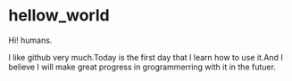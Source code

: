 # hellow_world
Hi! humans.

I like github very much.Today is the first day that I learn how to use it.And I believe I will make great progress in grogrammerring with it in the futuer.
